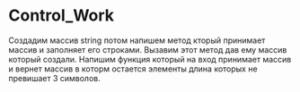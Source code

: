 # Control_Work
Создадим массив string потом напишем метод кторый принимает массив и заполняет его строками. Вызавим этот метод дав ему массив который создали. Напишим функция который на вход принимает массив и вернет массив в которм остается элементы длина которых не превишает 3 символов.     
